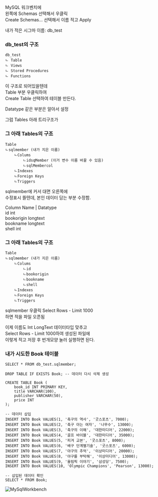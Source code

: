 
MySQL 워크벤치에  
왼쪽에 Schemas 선택해서 우클릭  
Create Schemas... 선택해서 이름 적고 Apply  
  
내가 적은 시그마 이름: db_test  
  
### db_test의 구조 
```
db_test  
ㄴ Table  
ㄴ Views  
ㄴ Stored Procedures  
ㄴ Functions  
```
  
이 구조로 되어있을텐데  
Table 부분 우클릭하여  
Create Table 선택하여 테이블 만든다.  
  
Datatype 같은 부분은 알아서 설정  
  
그럼 Tables 아래 트리구조가  
  
### 그 아래 Tables의 구조 
```
Table
ㄴsqlmember (내가 지은 이름)  
	ㄴColums 
		ㄴidsqMember (이거 변수 이름 바꿀 수 있음)  
		ㄴsqlMembercol 
	ㄴIndexes  
	ㄴForeign Keys  
	ㄴTriggers  
```
  
sqlmember에 커서 대면 오른쪽에  
수정표시 뜰텐데, 본인 데이터 담는 부분 수정함.  
  
Column Name | Datatype  
id int  
bookorigin longtext  
bookname longtext  
shell int  
  
### 그 아래 Tables의 구조 
```
Table
ㄴsqlmember (내가 지은 이름)  
	ㄴColums 
		ㄴid  
		ㄴbookorigin  
		ㄴbookname 
		ㄴshell  
	ㄴIndexes  
	ㄴForeign Keys  
	ㄴTriggers  
```
  
sqlmember 우클릭 Select Rows - Limit 1000  
하면 적을 파일 오픈됨  
  
이제 이름도 Int LongText 데이터타입 맞추고  
Select Rows - Limit 1000하여 생성된 파일에  
이렇게 적고 저장 후 번개모양 눌러 실행하면 된다.  
  
### 내가 시도한 Book 테이블 
```
SELECT * FROM db_test.sqlmember;

DROP TABLE IF EXISTS Book; -- 데이터 다시 삭제 생성 

CREATE TABLE Book (
    book_id INT PRIMARY KEY,
    title VARCHAR(100),
    publisher VARCHAR(50),
    price INT
);

-- 데이터 삽입
INSERT INTO Book VALUES(1, '축구의 역사', '굿스포츠', 7000);
INSERT INTO Book VALUES(2, '축구 아는 여자', '나무수', 13000);
INSERT INTO Book VALUES(3, '축구의 이해', '대한미디어', 22000);
INSERT INTO Book VALUES(4, '골프 바이블', '대한미디어', 35000);
INSERT INTO Book VALUES(5, '피겨 교본', '굿스포츠', 8000);
INSERT INTO Book VALUES(6, '배구 단계별기술', '굿스포츠', 6000);
INSERT INTO Book VALUES(7, '야구의 추억', '이상미디어', 20000);
INSERT INTO Book VALUES(8, '야구를 부탁해', '이상미디어', 13000);
INSERT INTO Book VALUES(9, '올림픽 이야기', '삼성당', 7500);
INSERT INTO Book VALUES(10, 'Olympic Champions', 'Pearson', 13000);

-- 삽입된 데이터 확인
SELECT * FROM Book;
```
  
![MySqlWorkbench](https://seungyeon04.github.io/A_Study/markdown/대학2-1학기/Image/MySQL01-첫테이블시도.png)  
  
